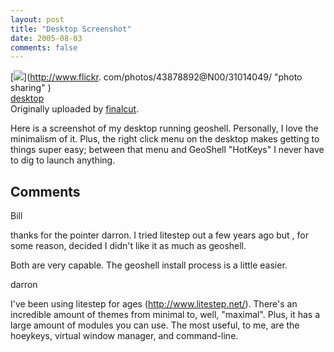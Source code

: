 ```yaml
---
layout: post
title: "Desktop Screenshot"
date: 2005-08-03
comments: false
---
```

[![](http://photos22.flickr.com/31014049_e0871c0c9b_m.jpg)](http://www.flickr.
com/photos/43878892@N00/31014049/ "photo sharing" )  
[desktop](http://www.flickr.com/photos/43878892@N00/31014049/)  
Originally uploaded by [finalcut](http://www.flickr.com/people/43878892@N00/).

Here is a screenshot of my desktop running geoshell. Personally, I love the
minimalism of it. Plus, the right click menu on the desktop makes getting to
things super easy; between that menu and GeoShell "HotKeys" I never have to
dig to launch anything.  

## Comments

Bill

thanks for the pointer darron. I tried litestep out a few years ago but , for
some reason, decided I didn't like it as much as geoshell.  
  
Both are very capable. The geoshell install process is a little easier.

darron

I've been using litestep for ages (http://www.litestep.net/). There's an
incredible amount of themes from minimal to, well, "maximal". Plus, it has a
large amount of modules you can use. The most useful, to me, are the hoeykeys,
virtual window manager, and command-line.

